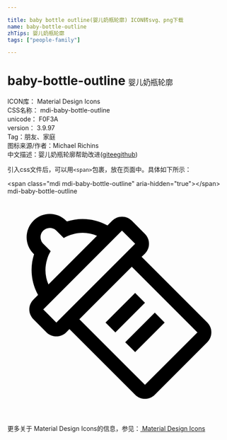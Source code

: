 ```yaml
---

title: baby bottle outline(婴儿奶瓶轮廓) ICON转svg、png下载
name: baby-bottle-outline
zhTips: 婴儿奶瓶轮廓
tags: ["people-family"]

---
```


# baby-bottle-outline  <small style="font-size: 60%;font-weight: 100">婴儿奶瓶轮廓</small>


<div class="detail-page">
<p>
<span>
ICON库：
<span class="badge-secondary badge">Material Design Icons</span> 
</span>
<br/>
<span>
CSS名称：
<span class="badge-secondary badge">mdi-baby-bottle-outline</span> 
</span>
<br/>
<span>
unicode：
<span class="badge-secondary badge">F0F3A</span> 
<copy-btn content='F0F3A' btn-title=""></copy-btn>
<copy-btn :content='String.fromCodePoint(parseInt("F0F3A", 16))' btn-title="复制U"></copy-btn>
</span>
<br/>
<span>
version：
<span class="badge-secondary badge">3.9.97</span> 
</span><br/><span>Tag：<span class="badge-light badge"><router-link to="/tags/people-family.html">朋友、家庭</router-link></span></span>
<br/>
<span>图标来源/作者：<span class="badge-light badge">Michael Richins</span></span> 
<br/>
<span class="zh-detail">中文描述：<span class="badge-primary badge">婴儿奶瓶轮廓</span><span class="help-link"><span>帮助改进</span>(<a href="https://gitee.com/liuwave/icon-helper/edit/master/json/material/baby-bottle-outline.json" target="_blank" rel="noopener noreferrer">gitee</a><a href="https://github.com/liuwave/icon-helper/edit/master/json/material/baby-bottle-outline.json" target="_blank" rel="noopener noreferrer">github</a></span>)</span><br/>
</p>
</div>
<div class="alert alert-dark">
  <i class="mdi mdi-baby-bottle-outline mdi-48px"></i>
  <i class="mdi mdi-baby-bottle-outline mdi-36px"></i>
  <i class="mdi mdi-baby-bottle-outline mdi-24px"></i>
  <i class="mdi mdi-baby-bottle-outline mdi-18px"></i>
</div>
<div>
  <p>引入css文件后，可以用<code>&lt;span&gt;</code>包裹，放在页面中。具体如下所示：    
  </p>
  <div class="alert alert-primary" style="font-size: 14px">
    &lt;span class="mdi mdi-baby-bottle-outline" aria-hidden="true"&gt;&lt;/span&gt;
    <copy-btn content='<span class="mdi mdi-baby-bottle-outline" aria-hidden="true"></span>'></copy-btn>
  </div>
  <div class="alert alert-secondary">
    <i class="mdi mdi-baby-bottle-outline"
    style="font-size: 24px"
    aria-hidden="true"></i> mdi-baby-bottle-outline
    <copy-btn content="mdi-baby-bottle-outline" btn-title="复制图标名称"></copy-btn>
  </div>
</div>
<div id="svg" class="svg-wrap">
<svg xmlns="http://www.w3.org/2000/svg" viewBox="0 0 24 24"><path d="M11.28 2.8L10.78 3.3C9.44 2.55 7.84 2.4 6.41 2.87L6.33 2.8C5.36 1.82 3.77 1.82 2.8 2.8S1.82 5.36 2.8 6.33L2.87 6.41C2.4 7.84 2.55 9.44 3.3 10.78L2.8 11.28C2.21 11.87 2.21 12.81 2.8 13.4L4.21 14.82C4.8 15.4 5.74 15.4 6.33 14.82L6.68 14.46L13.76 21.53C14.34 22.12 15.29 22.12 15.88 21.53L21.53 15.88C22.12 15.29 22.12 14.34 21.53 13.75L14.46 6.68L14.82 6.33C15.4 5.74 15.4 4.8 14.82 4.21L13.4 2.79C12.82 2.21 11.87 2.21 11.28 2.8M4.25 7.05C4.33 6.71 4.47 6.38 4.66 6.07L3.86 5.27C3.75 5.16 3.67 5.04 3.63 4.9C3.5 4.56 3.57 4.14 3.86 3.86S4.56 3.5 4.9 3.63C5.04 3.67 5.16 3.75 5.27 3.86L6.07 4.66C6.38 4.47 6.71 4.33 7.05 4.25C7.91 4 8.83 4.06 9.65 4.42L4.42 9.65C4.06 8.83 4 7.91 4.25 7.05M20.47 14.82L14.82 20.47L7.75 13.4L13.4 7.75L20.47 14.82M13.76 5.27L5.27 13.76L3.86 12.34L12.34 3.86L13.76 5.27M14.82 11.63L11.63 14.82L10.57 13.76L13.76 10.57L14.82 11.63M16.94 13.76L13.76 16.94L12.69 15.88L15.88 12.69L16.94 13.76Z" /></svg>
</div>
<detail full-name='mdi-baby-bottle-outline'></detail>
    
<div><p>更多关于 Material Design Icons的信息，参见：<a target="_blank" href="https://iconhelper.cn/material.html"> Material Design Icons</a>
</p></div>

